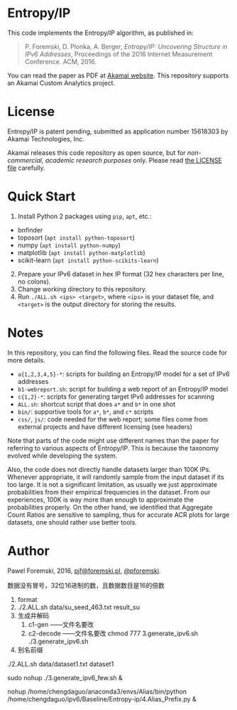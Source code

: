 # Entropy/IP

This code implements the Entropy/IP algorithm, as published in:

> P. Foremski, D. Plonka, A. Berger, *Entropy/IP: Uncovering Structure in IPv6 Addresses*, Proceedings of the 2016 Internet Measurement Conference. ACM, 2016.

You can read the paper as PDF at [Akamai website](https://www.akamai.com/us/en/multimedia/documents/technical-publication/entropy-ip-uncovering-structure-in-ipv6-addresses.pdf). This repository supports an Akamai Custom Analytics project.

# License

Entropy/IP is patent pending, submitted as application number 15618303 by Akamai Technologies, Inc.

Akamai releases this code repository as open source, but for *non-commercial, academic research purposes* only. Please read [the LICENSE file](./LICENSE) carefully.

# Quick Start

  1. Install Python 2 packages using `pip`, `apt`, etc.:
  * bnfinder
  * toposort (`apt install python-toposort`)
  * numpy (`apt install python-numpy`)
  * matplotlib (`apt install python-matplotlib`)
  * scikit-learn (`apt install python-scikits-learn`)
  2. Prepare your IPv6 dataset in hex IP format (32 hex characters per line, no colons).
  3. Change working directory to this repository.
  4. Run `./ALL.sh <ips> <target>`, where `<ips>` is your dataset file, and `<target>` is the output directory for storing the results.

# Notes

In this repository, you can find the following files. Read the source code for more details.

* `a{1,2,3,4,5}-*`: scripts for building an Entropy/IP model for a set of IPv6 addresses
* `b1-webreport.sh`: script for building a web report of an Entropy/IP model
* `c{1,2}-*`: scripts for generating target IPv6 addresses for scanning
* `ALL.sh`: shortcut script that does `a*` and `b*` in one shot
* `bin/`: supportive tools for `a*`, `b*`, and `c*` scripts
* `css/`, `js/`: code needed for the web report; some files come from external projects and have different licensing (see headers)

Note that parts of the code might use different names than the paper for referring to various aspects of Entropy/IP. This is because the taxonomy evolved while developing the system.

Also, the code does not directly handle datasets larger than 100K IPs. Whenever appropriate, it will randomly sample from the input dataset if its too large. It is not a significant limitation, as usually we just approximate probabilities from their empirical frequencies in the dataset. From our experiences, 100K is way more than enough to approximate the probabilities properly. On the other hand, we identified that Aggregate Count Ratios are sensitive to sampling, thus for accurate ACR plots for large datasets, one should rather use better tools.

# Author

Pawel Foremski, 2016, pjf@foremski.pl, [@pforemski](https://twitter.com/pforemski).



数据没有冒号，32位16进制的数，且数据数目是16的倍数
1. format
2. ./2.ALL.sh data/su_seed_463.txt result_su
3. 生成并解码
   1. c1-gen ——文件名要改
   2. c2-decode ——文件名要改
  chmod 777 3.generate_ipv6.sh
  ./3.generate_ipv6.sh
4. 别名前缀


./2.ALL.sh data/dataset1.txt dataset1

sudo nohup ./3.generate_ipv6_few.sh &


nohup /home/chengdaguo/anaconda3/envs/Alias/bin/python /home/chengdaguo/ipv6/Baseline/Entropy-ip/4.Alias_Prefix.py &